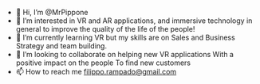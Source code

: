 - 👋 Hi, I’m @MrPippone
- 👀 I’m interested in VR and AR applications, 
     and immersive technology in general
     to improve the quality of the life 
     of the people! 
- 🌱 I’m currently learning VR but my skills are on 
     Sales and Business Strategy and team building. 
- 💞️ I’m looking to collaborate on helping new VR applications 
     With a positive impact on the people 
     To find new customers 
- 📫 How to reach me filippo.rampado@gmail.com

<!---
MrPippone/MrPippone is a ✨ special ✨ repository because its `README.md` (this file) appears on your GitHub profile.
You can click the Preview link to take a look at your changes.
--->
